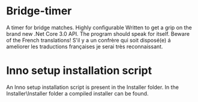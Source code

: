 # Bridge-timer
A timer for bridge matches. Highly configurable
Written to get a grip on the brand new .Net Core 3.0 API. The program should speak for itself. 
Beware of the French translations! S'il y a un confrère qui soit disposé(e) á ameliorer les traductions françaises je serai très reconnaissant.  

# Inno setup installation script
An Inno setup installation script is present in the Installer folder.
In the Installer\Installer folder a compiled installer can be found.
